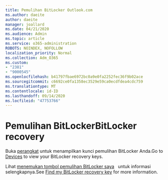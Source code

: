 ```yaml
---
title: Pemulihan BitLocker Outlook.com
ms.author: daeite
author: daeite
manager: joallard
ms.date: 04/21/2020
ms.audience: Admin
ms.topic: article
ms.service: o365-administration
ROBOTS: NOINDEX, NOFOLLOW
localization_priority: Normal
ms.collection: Adm_O365
ms.custom:
- "2381"
- "9000545"
ms.openlocfilehash: b41797fbae6972bc0a9e0fa2252fec36f9b02ace
ms.sourcegitcommit: c6692ce0fa1358ec3529e59ca0ecdfdea4cdc759
ms.translationtype: MT
ms.contentlocale: id-ID
ms.lasthandoff: 09/14/2020
ms.locfileid: "47753766"
---
```

# <a name="bitlocker-recovery"></a><span data-ttu-id="1ca9e-102">Pemulihan BitLocker</span><span class="sxs-lookup"><span data-stu-id="1ca9e-102">BitLocker recovery</span></span>

<span data-ttu-id="1ca9e-103">Buka [perangkat](https://account.microsoft.com/devices/recoverykey) untuk menampilkan kunci pemulihan BitLocker Anda.</span><span class="sxs-lookup"><span data-stu-id="1ca9e-103">Go to [Devices](https://account.microsoft.com/devices/recoverykey) to view your BitLocker recovery keys.</span></span>

<span data-ttu-id="1ca9e-104">Lihat [menemukan tombol pemulihan BitLocker saya](https://support.microsoft.com/help/4026181)   untuk informasi selengkapnya.</span><span class="sxs-lookup"><span data-stu-id="1ca9e-104">See [Find my BitLocker recovery key](https://support.microsoft.com/help/4026181) for more information.</span></span>